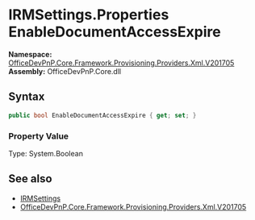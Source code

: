 # IRMSettings.Properties EnableDocumentAccessExpire
  

**Namespace:** [OfficeDevPnP.Core.Framework.Provisioning.Providers.Xml.V201705](OfficeDevPnP.Core.Framework.Provisioning.Providers.Xml.V201705.md)  
**Assembly:** OfficeDevPnP.Core.dll  
## Syntax
```C#
public bool EnableDocumentAccessExpire { get; set; }
```

### Property Value
Type: System.Boolean  

## See also
- [IRMSettings](OfficeDevPnP.Core.Framework.Provisioning.Providers.Xml.V201705.IRMSettings.md) 
- [OfficeDevPnP.Core.Framework.Provisioning.Providers.Xml.V201705](OfficeDevPnP.Core.Framework.Provisioning.Providers.Xml.V201705.md) 
